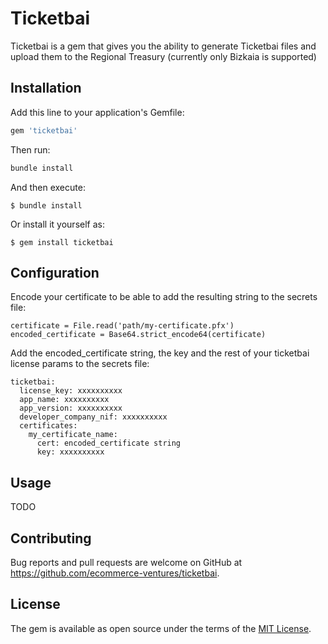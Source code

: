 # Ticketbai

Ticketbai is a gem that gives you the ability to generate Ticketbai files and upload them to the Regional Treasury (currently only Bizkaia is supported)

## Installation

Add this line to your application's Gemfile:

```ruby
gem 'ticketbai'
```
Then run:

```bash
bundle install
```

And then execute:

    $ bundle install

Or install it yourself as:

    $ gem install ticketbai

## Configuration

Encode your certificate to be able to add the resulting string to the secrets file:

```
certificate = File.read('path/my-certificate.pfx')
encoded_certificate = Base64.strict_encode64(certificate)
```

Add the encoded_certificate string, the key and the rest of your ticketbai license params to the secrets file:

```
ticketbai:
  license_key: xxxxxxxxxx
  app_name: xxxxxxxxxx
  app_version: xxxxxxxxxx
  developer_company_nif: xxxxxxxxxx
  certificates:
    my_certificate_name:
      cert: encoded_certificate string
      key: xxxxxxxxxx
```

## Usage
TODO

## Contributing

Bug reports and pull requests are welcome on GitHub at https://github.com/ecommerce-ventures/ticketbai.

## License

The gem is available as open source under the terms of the [MIT License](https://opensource.org/licenses/MIT).
